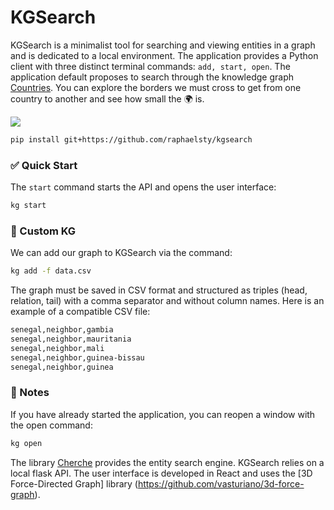 # KGSearch

KGSearch is a minimalist tool for searching and viewing entities in a graph and is dedicated to a local environment. The application provides a Python client with three distinct terminal commands: `add, start, open`. The application default proposes to search through the knowledge graph [Countries](https://www.aaai.org/ocs/index.php/SSS/SSS15/paper/view/10257/10026). You can explore the borders we must cross to get from one country to another and see how small the 🌍 is.

![](kgsearch.gif)

```sh
pip install git+https://github.com/raphaelsty/kgsearch
```

### ✅ Quick Start

The `start` command starts the API and opens the user interface:


```sh
kg start
```

### 🤖 Custom KG

We can add our graph to KGSearch via the command:

```sh
kg add -f data.csv
```

The graph must be saved in CSV format and structured as triples (head, relation, tail) with a comma separator and without column names. Here is an example of a compatible CSV file:

```sh
senegal,neighbor,gambia
senegal,neighbor,mauritania
senegal,neighbor,mali
senegal,neighbor,guinea-bissau
senegal,neighbor,guinea
```

### 📑 Notes

If you have already started the application, you can reopen a window with the open command:

```sh
kg open
```

The library [Cherche](https://github.com/raphaelsty/cherche) provides the entity search engine. KGSearch relies on a local flask API. The user interface is developed in React and uses the [3D Force-Directed Graph] library (https://github.com/vasturiano/3d-force-graph).